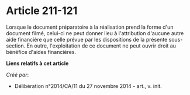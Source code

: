 # Article 211-121

Lorsque le document préparatoire à la réalisation prend la forme d'un document filmé, celui-ci ne peut donner lieu à
l'attribution d'aucune autre aide financière que celle prévue par les dispositions de la présente sous-section. En outre,
l'exploitation de ce document ne peut ouvrir droit au bénéfice d'aides financières.

**Liens relatifs à cet article**

_Créé par_:

  - Délibération n°2014/CA/11 du 27 novembre 2014 - art., v. init.
